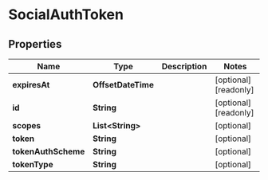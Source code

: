 

# SocialAuthToken


## Properties

| Name | Type | Description | Notes |
|------------ | ------------- | ------------- | -------------|
|**expiresAt** | **OffsetDateTime** |  |  [optional] [readonly] |
|**id** | **String** |  |  [optional] [readonly] |
|**scopes** | **List&lt;String&gt;** |  |  [optional] |
|**token** | **String** |  |  [optional] |
|**tokenAuthScheme** | **String** |  |  [optional] |
|**tokenType** | **String** |  |  [optional] |



